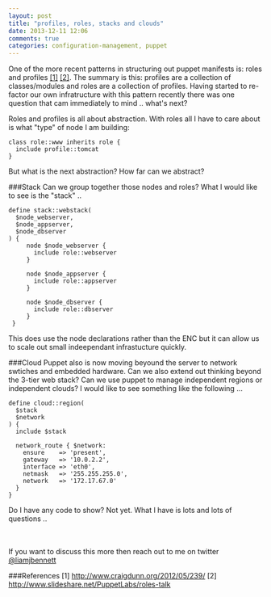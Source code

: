 ```yaml
---
layout: post
title: "profiles, roles, stacks and clouds"
date: 2013-12-11 12:06
comments: true
categories: configuration-management, puppet  
---
```

One of the more recent patterns in structuring out puppet manifests is: roles and profiles [[1]](#968504594f013f0067f2c0f7ec5c5fb8) [[2]](#9031aeaf735f6dffb9872a8328853a5f). The summary is this: profiles are a collection of classes/modules and roles are a collection of profiles. Having started to re-factor our own infratructure with this pattern recently there was one question that cam immediately to mind .. what's next?

Roles and profiles is all about abstraction. With roles all I have to care about is what "type" of node I am building:

    class role::www inherits role { 
      include profile::tomcat
    }

But what is the next abstraction? How far can we abstract? 

###Stack
Can we group together those nodes and roles? What I would like to see is the "stack" ..

    define stack::webstack(
      $node_webserver,
      $node_appserver,
      $node_dbserver
    ) {
         node $node_webserver {
           include role::webserver
         }

         node $node_appserver {
           include role::appserver
         }

         node $node_dbserver {
           include role::dbserver
         }
     }

This does use the node declarations rather than the ENC but it can allow us to scale out small indeependant infrastucture quickly.

###Cloud
Puppet also is now moving beyound the server to network swtiches and embedded hardware. Can we also extend out thinking beyond the 3-tier web stack? Can we use puppet to manage independent regions or independent clouds? I would like to see something like the following ...

    define cloud::region(
      $stack
      $network
    ) {
      include $stack

      network_route { $network:
        ensure    => 'present',
        gateway   => '10.0.2.2',
        interface => 'eth0',
        netmask   => '255.255.255.0',
        network   => '172.17.67.0'
      }
    }

Do I have any code to show? Not yet. What I have is lots and lots of questions .. 

<br/><br/>
If you want to discuss this more then reach out to me on twitter <a href="https://twitter.com/liamjbennett">@liamjbennett</a>

###References
<a name="968504594f013f0067f2c0f7ec5c5fb8">[1] http://www.craigdunn.org/2012/05/239/ </a>
<a name="9031aeaf735f6dffb9872a8328853a5f">[2] http://www.slideshare.net/PuppetLabs/roles-talk </a>

